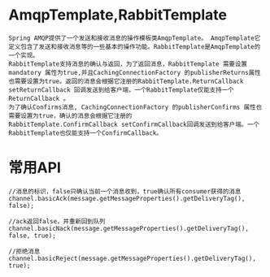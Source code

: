 # AmqpTemplate,RabbitTemplate
```aidl
Spring AMQP提供了一个发送和接收消息的操作模板类AmqpTemplate。 AmqpTemplate它定义包含了发送和接收消息等的一些基本的操作功能。RabbitTemplate是AmqpTemplate的一个实现。
RabbitTemplate支持消息的确认与返回，为了返回消息，RabbitTemplate 需要设置mandatory 属性为true,并且CachingConnectionFactory 的publisherReturns属性也需要设置为true。返回的消息会根据它注册的RabbitTemplate.ReturnCallback setReturnCallback 回调发送到给客户端，一个RabbitTemplate仅能支持一个ReturnCallback 。
为了确认Confirms消息, CachingConnectionFactory 的publisherConfirms 属性也需要设置为true，确认的消息会根据它注册的RabbitTemplate.ConfirmCallback setConfirmCallback回调发送到给客户端。一个RabbitTemplate也仅能支持一个ConfirmCallback。
```

# 常用API

    //消息的标识，false只确认当前一个消息收到，true确认所有consumer获得的消息
    channel.basicAck(message.getMessageProperties().getDeliveryTag(), false);
    
    //ack返回false，并重新回到队列
    channel.basicNack(message.getMessageProperties().getDeliveryTag(), false, true);
    
    //拒绝消息
    channel.basicReject(message.getMessageProperties().getDeliveryTag(), true);
